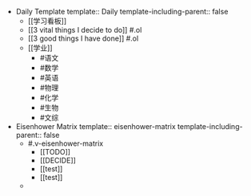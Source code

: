 - Daily Template
  template:: Daily
  template-including-parent:: false
	- [[学习看板]]
	- [[3 vital things I decide to do]] #.ol
	- [[3 good things I have done]] #.ol
	- [[学业]]
		- #语文
		- #数学
		- #英语
		- #物理
		- #化学
		- #生物
		- #文综
- Eisenhower Matrix
  template:: eisenhower-matrix
  template-including-parent:: false
	- #.v-eisenhower-matrix
		- [[TODO]]
		- [[DECIDE]]
		- [[test]]
		- [[test]]
	-